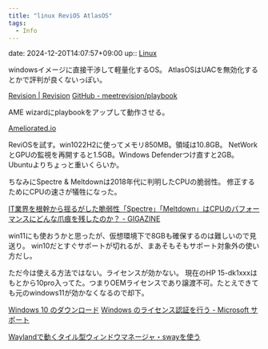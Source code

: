 ```yaml
---
title: "linux ReviOS AtlasOS"
tags:
  - Info
---
```


date: 2024-12-20T14:07:57+09:00
up:: [Linux](Linux.md)

windowsイメージに直接干渉して軽量化するOS。
AtlasOSはUACを無効化するとかで評判が良くないっぽい。

[Revision | Revision](https://www.revi.cc)
[GitHub - meetrevision/playbook](https://github.com/meetrevision/playbook)

AME wizardにplaybookをアップして動作させる。

[Ameliorated.io](https://ameliorated.io)

ReviOSを試す。win1022H2に使ってメモリ850MB。領域は10.8GB。
NetWorkとGPUの監視を再開すると1.5GB。Windows Defenderつけ直すと2GB。Ubuntuよりちょっと重いくらいか。

ちなみにSpectre & Meltdownは2018年代に判明したCPUの脆弱性。
修正するためにCPUの速さが犠牲になった。

[IT業界を根幹から揺るがした脆弱性「Spectre」「Meltdown」はCPUのパフォーマンスにどんな爪痕を残したのか？ - GIGAZINE](https://gigazine.net/news/20210107-meltdown-spectre-cpu-security/)

win11にも使おうかと思ったが、仮想環境下で8GBも確保するのは難しいので見送り。
win10だとすぐサポートが切れるが、まあそもそもサポート対象外の使い方だし。

ただ今は使える方法ではない。ライセンスが効かない。
現在のHP 15-dk1xxxはもとから10pro入ってた。つまりOEMライセンスであり譲渡不可。たとえできても元のwindows11が効かなくなるので却下。

[Windows 10 のダウンロード](https://www.microsoft.com/ja-jp/software-download/windows10)
[Windows のライセンス認証を行う - Microsoft サポート](https://support.microsoft.com/ja-jp/windows/windows-%E3%81%AE%E3%83%A9%E3%82%A4%E3%82%BB%E3%83%B3%E3%82%B9%E8%AA%8D%E8%A8%BC%E3%82%92%E8%A1%8C%E3%81%86-c39005d4-95ee-b91e-b399-2820fda32227)

[Waylandで動くタイル型ウィンドウマネージャ・swayを使う](https://zenn.dev/haxibami/articles/wayland-sway-install)
